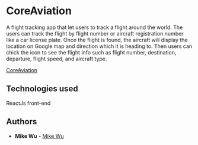 # CoreAviation

A flight tracking app that let users to track a flight around the world. 
The users can track the flight by flight number or aircraft registration number like a car license plate.
Once the flight is found, the aircraft will display the location on Google map and direction which it is heading to.
Then users can chick the icon to see the flight info such as flight number, destination, departure, flight speed, and aircraft type.

[CoreAviation](https://i.imgur.com/4rrM2l1.png?1)

## Technologies used
ReactJs front-end

## Authors

* **Mike Wu** - [Mike Wu](https://github.com/mjcwu)
